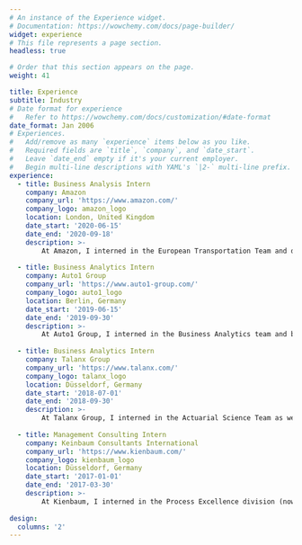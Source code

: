 ```yaml
---
# An instance of the Experience widget.
# Documentation: https://wowchemy.com/docs/page-builder/
widget: experience
# This file represents a page section.
headless: true

# Order that this section appears on the page.
weight: 41

title: Experience
subtitle: Industry
# Date format for experience
#   Refer to https://wowchemy.com/docs/customization/#date-format
date_format: Jan 2006
# Experiences.
#   Add/remove as many `experience` items below as you like.
#   Required fields are `title`, `company`, and `date_start`.
#   Leave `date_end` empty if it's your current employer.
#   Begin multi-line descriptions with YAML's `|2-` multi-line prefix.
experience:
  - title: Business Analysis Intern
    company: Amazon
    company_url: 'https://www.amazon.com/'
    company_logo: amazon_logo
    location: London, United Kingdom
    date_start: '2020-06-15'
    date_end: '2020-09-18'
    description: >-
        At Amazon, I interned in the European Transportation Team and developed automated statistical analytics tools, reporting systems and data pipelines to ensure that promised delivery times were met for 3bn packages per year.
        
  - title: Business Analytics Intern
    company: Auto1 Group
    company_url: 'https://www.auto1-group.com/'
    company_logo: auto1_logo
    location: Berlin, Germany
    date_start: '2019-06-15'
    date_end: '2019-09-30'
    description: >-
        At Auto1 Group, I interned in the Business Analytics team and built predictive models to forecast claim rates, developed a web app to create a more profitable product portfolio for the German market and helped redifining the sales strategy for 26 European countries by building KPI-Dashboards.
        
  - title: Business Analytics Intern
    company: Talanx Group
    company_url: 'https://www.talanx.com/'
    company_logo: talanx_logo
    location: Düsseldorf, Germany
    date_start: '2018-07-01'
    date_end: '2018-09-30'
    description: >-
        At Talanx Group, I interned in the Actuarial Science Team as well as the Product Development Team and supported at automating the calculations of costs and premiums for private savings and investemnt products.
        
  - title: Management Consulting Intern
    company: Keinbaum Consultants International
    company_url: 'https://www.kienbaum.com/'
    company_logo: kienbaum_logo
    location: Düsseldorf, Germany
    date_start: '2017-01-01'
    date_end: '2017-03-30'
    description: >-
        At Kienbaum, I interned in the Process Excellence division (now part of EY) consulting the management board of a world-leading metal fitting producer at rethinking its sales strategy as well as organisational structure.
        
design:
  columns: '2'
---
```

